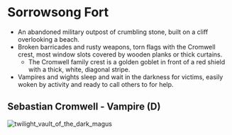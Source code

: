 # Sorrowsong Fort

- An abandoned military outpost of crumbling stone, built on a cliff overlooking a beach.
- Broken barricades and rusty weapons, torn flags with the Cromwell crest, most window slots covered by wooden planks or thick curtains.
    - The Cromwell family crest is a golden goblet in front of a red shield with a thick, white, diagonal stripe.
- Vampires and wights sleep and wait in the darkness for victims, easily woken by activity and ready to call others to for help.

## Sebastian Cromwell - Vampire (D)


![twilight_vault_of_the_dark_magus](https://user-images.githubusercontent.com/53103996/119050110-04f7bc00-b987-11eb-97ff-141027ecb76c.png)

